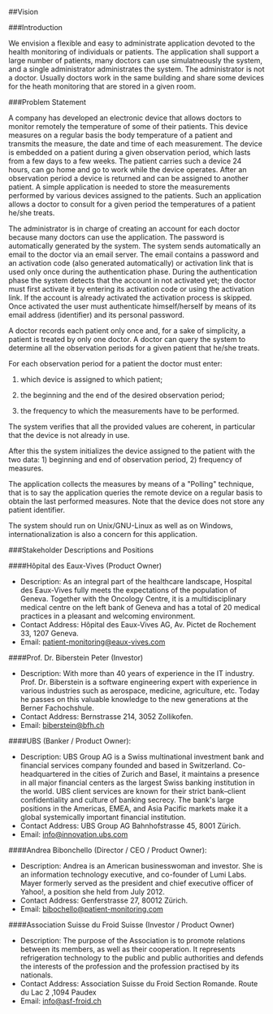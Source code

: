 ##Vision

###Introduction

We envision a flexible and easy to administrate application devoted to the health monitoring of individuals or patients. The application shall support a large number of patients, many doctors can use simulatneously the system, and a single administrator administrates the system. The administrator is not a doctor. Usually doctors work in the same building and share some devices for the heath monitoring that are stored in a given room.

###Problem Statement

A company has developed an electronic device that allows doctors to monitor remotely the temperature of some of their patients. This device measures on a regular basis the body temperature of a patient and transmits the measure, the date and time of each measurement. The device is embedded on a patient during a given observation period, which lasts from a few days to a few weeks. The patient carries such a device 24 hours, can go home and go to work while the device operates. After an observation period a device is returned and can be assigned to another patient. A simple application is needed to store the measurements performed by various devices assigned to the patients. Such an application allows a doctor to consult for a given period the temperatures of a patient he/she treats.

The administrator is in charge of creating an account for each doctor because many doctors can use the application. The password is automatically generated by the system. The system sends automatically an email to the doctor via an email server. The email contains a password and an activation code (also generated automatically) or activation link that is used only once during the authentication phase. During the authentication phase the system detects that the account in not activated yet; the doctor must first activate it by entering its activation code or using the activation link. If the account is already activated the activation process is skipped. Once activated the user must authenticate himself/herself by means of its email address (identifier) and its personal password.

A doctor records each patient only once and, for a sake of simplicity, a patient is treated by only one doctor. A doctor can query the system to determine all the observation periods for a given patient that he/she treats.

For each observation period for a patient the doctor must enter:

1. which device is assigned to which patient;

2. the beginning and the end of the desired observation period;

3. the frequency to which the measurements have to be performed.

The system verifies that all the provided values are coherent, in particular that the device is not already in use.

After this the system initializes the device assigned to the patient with the two data: 1) beginning and end of observation period, 2) frequency of measures.

The application collects the measures by means of a "Polling" technique, that is to say the application queries the remote device on a regular basis to obtain the last performed measures. Note that the device does not store any patient identifier.

The system should run on Unix/GNU-Linux as well as on Windows, internationalization is also a concern for this application.


###Stakeholder Descriptions and Positions

####Hôpital des Eaux-Vives (Product Owner)
- Description: As an integral part of the healthcare landscape, Hospital des Eaux-Vives fully meets the expectations of the population of Geneva. Together with the Oncology Centre, it is a multidisciplinary medical centre on the left bank of Geneva and has a total of 20 medical practices in a pleasant and welcoming environment.
- Contact Address: Hôpital des Eaux-Vives AG, Av. Pictet de Rochement 33, 1207 Geneva.
- Email: patient-monitoring@eaux-vives.com

####Prof. Dr. Biberstein Peter (Investor)
- Description: With more than 40 years of experience in the IT industry. Prof. Dr. Biberstein is a software engineering expert with experience in various industries such as aerospace, medicine, agriculture, etc. Today he passes on this valuable knowledge to the new generations at the Berner Fachochshule.
- Contact Address: Bernstrasse 214, 3052 Zollikofen.
- Email: biberstein@bfh.ch

####UBS (Banker / Product Owner):
- Description: UBS Group AG is a Swiss multinational investment bank and financial services company founded and based in Switzerland. Co-headquartered in the cities of Zurich and Basel, it maintains a presence in all major financial centers as the largest Swiss banking institution in the world. UBS client services are known for their strict bank–client confidentiality and culture of banking secrecy. The bank's large positions in the Americas, EMEA, and Asia Pacific markets make it a global systemically important financial institution.
- Contact Address: UBS Group AG	Bahnhofstrasse 45, 8001 Zürich.
- Email: info@innovation.ubs.com

####Andrea Bibonchello (Director / CEO / Product Owner):
- Description: Andrea is an American businesswoman and investor. She is an information technology executive, and co-founder of Lumi Labs. Mayer formerly served as the president and chief executive officer of Yahoo!, a position she held from July 2012.
- Contact Address: Genferstrasse 27, 80012 Zürich.
- Email: bibochello@patient-monitoring.com

####Association Suisse du Froid Suisse (Investor / Product Owner)
- Description: The purpose of the Association is to promote relations between its members, as well as their cooperation. It represents refrigeration technology to the public and public authorities and defends the interests of the profession and the profession practised by its nationals.
- Contact Address: Association Suisse du Froid Section Romande. Route du Lac 2 ,1094 Paudex
- Email: info@asf-froid.ch
